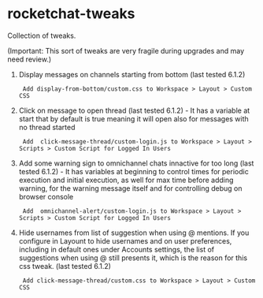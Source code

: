 # rocketchat-tweaks
Collection of tweaks.

(Important: This sort of tweaks are very fragile during upgrades and may need review.)

1. Display messages on channels starting from bottom (last tested 6.1.2)

        Add display-from-bottom/custom.css to Workspace > Layout > Custom CSS

2. Click on message to open thread (last tested 6.1.2) - It has a variable at start that by default is true meaning it will open also for messages with no thread started

        Add  click-message-thread/custom-login.js to Workspace > Layout > Scripts > Custom Script for Logged In Users

3. Add some warning sign to omnichannel chats innactive for too long (last tested 6.1.2) - It has variables at beginning to control times for periodic execution and initial execution, as well for max time before adding warning, for the warning message itself and for controlling debug on browser console


        Add  omnichannel-alert/custom-login.js to Workspace > Layout > Scripts > Custom Script for Logged In Users

4. Hide usernames from list of suggestion when using @ mentions. If you configure in Layount to hide usernames and on user preferences, including in default ones under Accounts settings, the list of suggestions when using @ still presents it, which is the reason for this css tweak. (last tested 6.1.2)

        Add click-message-thread/custom.css to Workspace > Layout > Custom CSS


